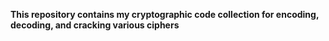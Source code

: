 **This repository contains my cryptographic code collection for encoding, decoding, and cracking various ciphers**
